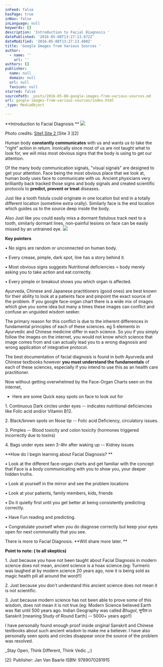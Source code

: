 ```yaml
---
inFeed: false
hasPage: true
inNav: false
inLanguage: null
keywords: []
description: 'Introduction to Facial Diagnosis '
datePublished: '2016-05-08T13:27:13.872Z'
dateModified: '2016-05-08T13:27:13.400Z'
title: 'Google Images from Various Sources '
author:
  - name: ''
    url: ''
authors: []
publisher:
  name: null
  domain: null
  url: null
  favicon: null
starred: false
sourcePath: _posts/2016-05-08-google-images-from-various-sources.md
url: google-images-from-various-sources/index.html
_type: MediaObject

---
```

**Introduction to Facial Diagnosis **
![](https://the-grid-user-content.s3-us-west-2.amazonaws.com/9c5b90c1-9f19-4e83-807f-a4e91a28e180.gif)

Photo credits: [Site1,][0][Site 2 ][1][Site 3 ][2]

Human body **constantly communicates** with us and wants us to take the "right" action in return. Ironically since most of us are not taught what to look for, we will miss most obvious signs that the body is using to get our attention. 

Of the many body communication signals, "visual signals" are designed to get your attention. Face being the most obvious place that we look at, human body uses face to communicate with us. Ancient physicians very brilliantly back tracked those signs and body signals and created scientific protocols to **predict, prevent or treat** diseases. 

Just like a tooth fistula could originate in one location but end in a totally different location (sometime extra orally). Similarly face is the end location which guides us to the source deep inside the body. 

Also Just like you could easily miss a dormant fistulous track next to a tooth, similarly dormant lines, non-painful lesions on face can be easily missed by an untrained eye. ![](https://s3-us-west-2.amazonaws.com/the-grid-img/p/a60eb2c0cce40f3fb8361c2e20e1c748694468d8.jpg)

**Key pointers**

• No signs are random or unconnected on human body. 

• Every crease, pimple, dark spot, line has a story behind it. 

• Most obvious signs suggests Nutritional deficiencies = body merely asking you to take action and eat correctly.

• Every pimple or breakout shows you which organ is affected. 

Ayurveda, Chinese and Japanese practitioners (good ones) are best known for their ability to look at a patients face and pinpoint the exact source of the problem. If you google face-organ chart there is a wide mix of images which give you some idea but many a times these images can conflict and confuse an unguided wisdom seeker. 

The primary reason for this conflict is due to the inherent differences in fundamental principles of each of these sciences. eg 5 elements in Ayurvedic and Chinese medicine differ in each science. So you if you simply follow the images on the internet, you would not know which science that image comes from and can actually lead you to a wrong diagnosis and wrong application of integrative protocol. 

The best documentation of facial diagnosis is found in both Ayurveda and Chinese textbooks however **you must understand the fundamentals** of each of these sciences, especially if you intend to use this as an health care practitioner. 

Now without getting overwhelmed by the Face-Organ Charts seen on the internet, 

* Here are some Quick easy spots on face to look out for 

1\. Continuous Dark circles under eyes -- indicates nutritional deficiencies like Folic acid and/or Vitamin B12\. 

2\. Black/brown spots on Nose tip -- Folic acid Deficiency, circulatory issues. 

3\. Pimples -- Blood toxicity and colon toxicity (hormones triggered incorrectly due to toxins) 

4\. Bags under eyes seen 3-4hr after waking up -- Kidney issues 

**How do I begin learning about Facial Diagnosis? **

• Look at the different face-organ charts and get familiar with the concept that Face is a body communicating with you to show you, your deeper hidden truths. 

• Look at yourself in the mirror and see the problem locations 

• Look at your patients, family members, kids, friends

• Do it quietly first until you get better at being consistently predicting correctly. 

• Have Fun reading and predicting. 

• Congratulate yourself when you do diagnose correctly but keep your eyes open for next commonality that you see.

There is more to Facial Diagnosis. **Will share more later. **

**Point to note: ( to all skeptics)**

1\. Just because you have not been taught about Facial Diagnosis in modern science does not mean, ancient science is a hoax science.(eg: Turmeric was laughed at by modern science 20 years ago, now it is being sold as magic health pill all around the word!!) 

2\. Just because you don't understand this ancient science does not mean it is not scientific. 

3\. Just because modern science has not been able to prove some of this wisdom, does not mean it is not true.(eg: Modern Science believed Earth was flat until 500 years ago. Indian Geography was called _Bhugol_, भूगोल in Sanskrit \[meaning Study of Round Earth\] -- 5000+ years ago!!)

I have personally found enough proof inside original Sanskrit and Chinese textbooks about such ancient wisdom to make me a believer. I have also personally seen spots and circles disappear once the source of the problem was resolved. 

_Stay Open, Think Different, Think Vedic _:) 

[0]: http://www.totalreflextherapy.com/about-us/what-is-facial-reflexology/
[1]: http://wellness.mcuniverse.com/2012/does-your-face-reflect-the-health-of-your-body-organs/
[2]: Publisher: 	Jan Van Baarle ISBN: 	9789070281915